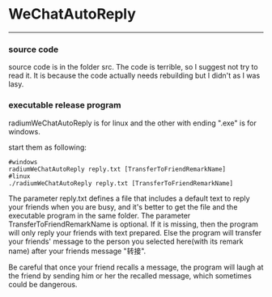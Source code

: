# WeChatAutoReply
-------------------------------------------------------
### source code
source code is in the folder src.
The code is terrible, so I suggest not try to read it. It is because the code actually needs rebuilding but I didn't as I was lasy.

### executable release program
radiumWeChatAutoReply is for linux and the other with ending ".exe" is for windows.

start them as following:
```
#windows
radiumWeChatAutoReply reply.txt [TransferToFriendRemarkName]
#linux
./radiumWeChatAutoReply reply.txt [TransferToFriendRemarkName]
```
The parameter reply.txt defines a file that includes a default text to reply your friends when you are busy, and it's better to get the file and the executable program in the same folder.
The parameter TransferToFriendRemarkName is optional. If it is missing, then the program will only reply your friends with text prepared. Else the program will transfer your friends' message to the person you selected here(with its remark name) after your friends message "转接".

Be careful that once your friend recalls a message, the program will laugh at the friend by sending him or her the recalled message, which sometimes could be dangerous.
